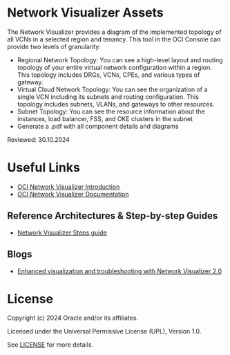 # Network Visualizer Assets

The Network Visualizer provides a diagram of the implemented topology of all VCNs in a selected region and tenancy. This tool in the OCI Console can provide two levels of granularity:

- Regional Network Topology: You can see a high-level layout and routing topology of your entire virtual network configuration within a region. This topology includes DRGs, VCNs, CPEs, and various types of gateway.
- Virtual Cloud Network Topology: You can see the organization of a single VCN including its subnets and routing configuration. This topology includes subnets, VLANs, and gateways to other resources.
- Subnet Topology: You can see the resource information about the instances, load balancer, FSS, and OKE clusters in the subnet
- Generate a .pdf with all component details and diagrams

Reviewed: 30.10.2024

# Useful Links

- [OCI Network Visualizer Introduction](https://www.ateam-oracle.com/post/oci-network-visualizer)
- [OCI Network Visualizer  Documentation](https://docs.oracle.com/en-us/iaas/Content/Network/Concepts/network_visualizer.htm)

## Reference Architectures & Step-by-step Guides

- [Network Visualizer Steps guide](https://www.ateam-oracle.com/post/oci-network-visualizer)  

## Blogs
 
- [Enhanced visualization and troubleshooting with Network Visualizer 2.0](https://blogs.oracle.com/cloud-infrastructure/post/enhanced-visualization-troubleshooting-with-network-visualizer-v2)

# License

Copyright (c) 2024 Oracle and/or its affiliates.

Licensed under the Universal Permissive License (UPL), Version 1.0.

See [LICENSE](https://github.com/oracle-devrel/technology-engineering/blob/main/LICENSE) for more details.
